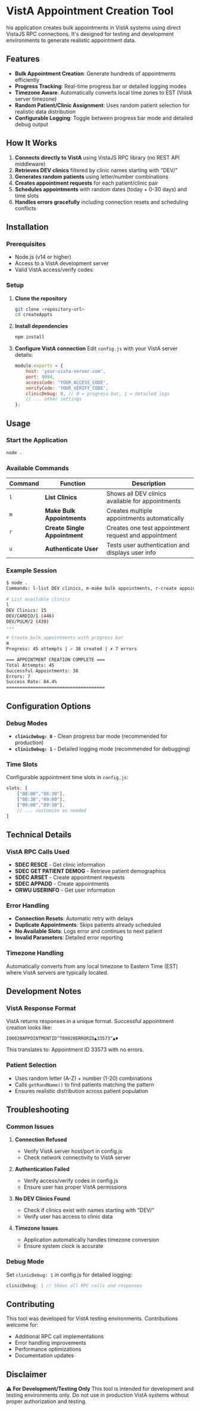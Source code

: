 # VistA Appointment Creation Tool

his application creates bulk appointments in VistA  systems using direct VistaJS RPC connections. It's designed for testing and development environments to generate realistic appointment data.

## Features

- **Bulk Appointment Creation**: Generate hundreds of appointments efficiently
- **Progress Tracking**: Real-time progress bar or detailed logging modes
- **Timezone Aware**: Automatically converts local time zones to EST (VistA server timezone)
- **Random Patient/Clinic Assignment**: Uses random patient selection for realistic data distribution
- **Configurable Logging**: Toggle between progress bar mode and detailed debug output

## How It Works

1. **Connects directly to VistA** using VistaJS RPC library (no REST API middleware)
2. **Retrieves DEV clinics** filtered by clinic names starting with "DEV/"
3. **Generates random patients** using letter/number combinations
4. **Creates appointment requests** for each patient/clinic pair
5. **Schedules appointments** with random dates (today + 0-30 days) and time slots
6. **Handles errors gracefully** including connection resets and scheduling conflicts

## Installation

### Prerequisites
- Node.js (v14 or higher)
- Access to a VistA development server
- Valid VistA access/verify codes

### Setup
1. **Clone the repository**
   ```bash
   git clone <repository-url>
   cd createAppts
   ```

2. **Install dependencies**
   ```bash
   npm install
   ```

3. **Configure VistA connection**
   Edit `config.js` with your VistA server details:
   ```javascript
   module.exports = {
       host: 'your-vista-server.com',
       port: 9094,
       accessCode: 'YOUR_ACCESS_CODE',
       verifyCode: 'YOUR_VERIFY_CODE',
       clinicDebug: 0, // 0 = progress bar, 1 = detailed logs
       // ... other settings
   };
   ```

## Usage

### Start the Application
```bash
node .
```

### Available Commands

| Command | Function | Description |
|---------|----------|-------------|
| `l` | **List Clinics** | Shows all DEV clinics available for appointments |
| `m` | **Make Bulk Appointments** | Creates multiple appointments automatically |
| `r` | **Create Single Appointment** | Creates one test appointment request and appointment |
| `u` | **Authenticate User** | Tests user authentication and displays user info |

### Example Session
```bash
$ node .
Commands: l-list DEV clinics, m-make bulk appointments, r-create appointment request & appointment, u-authenticate user

# List available clinics
l
DEV Clinics: 15
DEV/CARDIO/1 (446)
DEV/PULM/2 (439)
...

# Create bulk appointments with progress bar
m
Progress: 45 attempts | ✓ 38 created | ✗ 7 errors

=== APPOINTMENT CREATION COMPLETE ===
Total Attempts: 45
Successful Appointments: 38
Errors: 7
Success Rate: 84.4%
=====================================
```

## Configuration Options

### Debug Modes
- **`clinicDebug: 0`** - Clean progress bar mode (recommended for production)
- **`clinicDebug: 1`** - Detailed logging mode (recommended for debugging)

### Time Slots
Configurable appointment time slots in `config.js`:
```javascript
slots: [
    ["08:00","08:30"],
    ["08:30","09:00"],
    ["09:00","09:30"],
    // ... customize as needed
]
```

## Technical Details

### VistA RPC Calls Used
- **SDEC RESCE** - Get clinic information
- **SDEC GET PATIENT DEMOG** - Retrieve patient demographics
- **SDEC ARSET** - Create appointment requests
- **SDEC APPADD** - Create appointments
- **ORWU USERINFO** - Get user information

### Error Handling
- **Connection Resets**: Automatic retry with delays
- **Duplicate Appointments**: Skips patients already scheduled
- **No Available Slots**: Logs error and continues to next patient
- **Invalid Parameters**: Detailed error reporting

### Timezone Handling
Automatically converts from any local timezone to Eastern Time (EST) where VistA servers are typically located.

## Development Notes

### VistA Response Format
VistA returns responses in a unique format. Successful appointment creation looks like:
```
I00020APPOINTMENTID^T00020ERRORID▲33573^▲▼
```
This translates to: Appointment ID 33573 with no errors.

### Patient Selection
- Uses random letter (A-Z) + number (1-20) combinations
- Calls `getRandName()` to find patients matching the pattern
- Ensures realistic distribution across patient population

## Troubleshooting

### Common Issues

1. **Connection Refused**
   - Verify VistA server host/port in config.js
   - Check network connectivity to VistA server

2. **Authentication Failed**
   - Verify access/verify codes in config.js
   - Ensure user has proper VistA permissions

3. **No DEV Clinics Found**
   - Check if clinics exist with names starting with "DEV/"
   - Verify user has access to clinic data

4. **Timezone Issues**
   - Application automatically handles timezone conversion
   - Ensure system clock is accurate

### Debug Mode
Set `clinicDebug: 1` in config.js for detailed logging:
```javascript
clinicDebug: 1 // Shows all RPC calls and responses
```

## Contributing

This tool was developed for VistA testing environments. Contributions welcome for:
- Additional RPC call implementations
- Error handling improvements
- Performance optimizations
- Documentation updates

## Disclaimer

**⚠️ For Development/Testing Only**
This tool is intended for development and testing environments only. Do not use in production VistA systems without proper authorization and testing.

